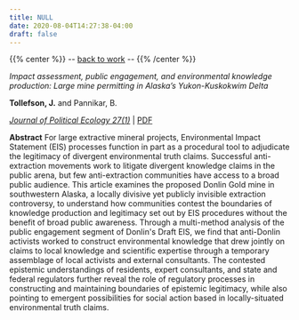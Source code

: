 ```yaml
---
title: NULL
date: 2020-08-04T14:27:38-04:00
draft: false
---
```


{{% center %}}
-- [back to work](/pubs) --
{{% /center %}}
<br/>



_Impact assessment, public engagement, and environmental knowledge production: Large mine permitting in Alaska’s Yukon-Kuskokwim Delta_

**Tollefson, J.** and Pannikar, B.

<a target="_blank" href="https://journals.uair.arizona.edu/index.php/JPE/article/view/23828">*_Journal of Political Ecology_ 27(1)*</a> | [PDF](https://tollefsonj.github.io/publications/23828-47271-1-PB.pdf)

**Abstract** For large extractive mineral projects, Environmental Impact Statement (EIS) processes function in part as a procedural tool to adjudicate the legitimacy of divergent environmental truth claims. Successful anti-extraction movements work to litigate divergent knowledge claims in the public arena, but few anti-extraction communities have access to a broad public audience. This article examines the proposed Donlin Gold mine in southwestern Alaska, a locally divisive yet publicly invisible extraction controversy, to understand how communities contest the boundaries of knowledge production and legitimacy set out by EIS procedures without the benefit of broad public awareness. Through a multi-method analysis of the public engagement segment of Donlin's Draft EIS, we find that anti-Donlin activists worked to construct environmental knowledge that drew jointly on claims to local knowledge and scientific expertise through a temporary assemblage of local activists and external consultants. The contested epistemic understandings of residents, expert consultants, and state and federal regulators further reveal the role of regulatory processes in constructing and maintaining boundaries of epistemic legitimacy, while also pointing to emergent possibilities for social action based in locally-situated environmental truth claims.
